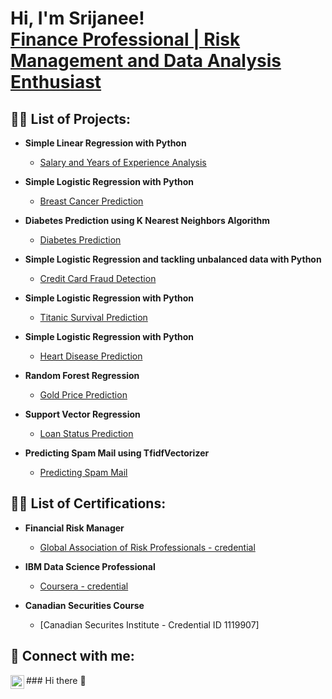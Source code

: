 <h1>Hi, I'm Srijanee! <br/><a href="https://www.linkedin.com/in/srijanee-goswami-frm/">Finance Professional | Risk Management and Data Analysis Enthusiast</a></h1>

<h2>👨‍💻 List of Projects:</h2>

- <b>Simple Linear Regression with Python</b>
  - [Salary and Years of Experience Analysis](https://github.com/srijaneegoswami/srijaneegoswami/blob/main/Salary%20and%20Years%20of%20Experience%20Analysis.ipynb)

- <b>Simple Logistic Regression with Python</b>
  - [Breast Cancer Prediction](https://github.com/srijaneegoswami/srijaneegoswami/blob/main/Cancer%20Prediction%20-%20Logistic%20Regression.ipynb)

- <b>Diabetes Prediction using K Nearest Neighbors Algorithm</b>
  - [Diabetes Prediction](https://github.com/srijaneegoswami/srijaneegoswami/blob/main/Predicting%20Diabetes%20using%20K%20Nearest%20Neighbors%20Algorithm.ipynb)
 
- <b>Simple Logistic Regression and tackling unbalanced data with Python</b>
  - [Credit Card Fraud Detection](https://github.com/srijaneegoswami/srijaneegoswami/blob/main/Credit%20Card%20Fraud%20Detection%20using%20Python.ipynb)

- <b>Simple Logistic Regression with Python</b>
  - [Titanic Survival Prediction](https://github.com/srijaneegoswami/srijaneegoswami/blob/main/Titanic%20Survival%20Prediction%20with%20Logistic%20Regression.ipynb)

- <b>Simple Logistic Regression with Python</b>
  - [Heart Disease Prediction](https://github.com/srijaneegoswami/srijaneegoswami/blob/main/Heart%20Disease%20Prediction%20using%20Logistic%20Regression.ipynb)
 
- <b>Random Forest Regression</b>
  - [Gold Price Prediction](https://github.com/srijaneegoswami/srijaneegoswami/blob/main/Gold%20Price%20Prediction%20with%20RandomForest%20Regression.ipynb)

- <b>Support Vector Regression</b>
  - [Loan Status Prediction](https://github.com/srijaneegoswami/srijaneegoswami/blob/main/Loan%20Status%20Prediction%20using%20Machine%20Learning.ipynb)
 
- <b>Predicting Spam Mail using TfidfVectorizer</b>
  - [Predicting Spam Mail](https://github.com/srijaneegoswami/srijaneegoswami/blob/main/Predicting%20Spam%20Mail%20using%20TfidfVectorizer%20(A%20Binary%20Classification%20Problem).ipynb)

<h2>👨‍💻 List of Certifications:</h2>

- <b>Financial Risk Manager</b>
  - [Global Association of Risk Professionals - credential](https://my.garp.org/DigitalBadgeFRM?id=0031W00002EGtrjQAD)
 
- <b>IBM Data Science Professional</b>
  - [Coursera - credential](https://www.coursera.org/account/accomplishments/specialization/QEN7QB6UDAVG)

- <b>Canadian Securities Course</b>
  - [Canadian Securites Institute - Credential ID 1119907]

<h2> 🤳 Connect with me:</h2>

[<img align="left" alt="JoshMadakor | LinkedIn" width="22px" src="https://cdn.jsdelivr.net/npm/simple-icons@v3/icons/linkedin.svg" />][linkedin]

[linkedin]: https://www.linkedin.com/in/srijanee-goswami-frm/

<!--
**joshmadakor1/joshmadakor1** is a ✨ _special_ ✨ repository because its `README.md` (this file) appears on your GitHub profile.

Here are some ideas to get you started:

- 🔭 I’m currently working on ...
- 🌱 I’m currently learning ...
- 👯 I’m looking to collaborate on ...
- 🤔 I’m looking for help with ...
- 💬 Ask me about ...
- 📫 How to reach me: ...
- 😄 Pronouns: ...
- ⚡ Fun fact: ...
-->### Hi there 👋

<!--
**srijaneegoswami/srijaneegoswami** is a ✨ _special_ ✨ repository because its `README.md` (this file) appears on your GitHub profile.

Here are some ideas to get you started:

- 🔭 I’m currently working on ...
- 🌱 I’m currently learning ...
- 👯 I’m looking to collaborate on ...
- 🤔 I’m looking for help with ...
- 💬 Ask me about ...
- 📫 How to reach me: ...
- 😄 Pronouns: ...
- ⚡ Fun fact: ...
-->
